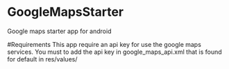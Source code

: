 # GoogleMapsStarter
Google maps starter app for android

#Requirements
This app require an api key for use the google maps services.
You must to add the api key in google_maps_api.xml that is found for default in res/values/
